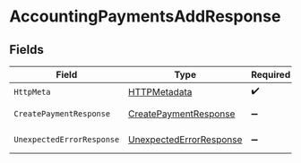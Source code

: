 # AccountingPaymentsAddResponse


## Fields

| Field                                                                         | Type                                                                          | Required                                                                      | Description                                                                   |
| ----------------------------------------------------------------------------- | ----------------------------------------------------------------------------- | ----------------------------------------------------------------------------- | ----------------------------------------------------------------------------- |
| `HttpMeta`                                                                    | [HTTPMetadata](../../Models/Components/HTTPMetadata.md)                       | :heavy_check_mark:                                                            | N/A                                                                           |
| `CreatePaymentResponse`                                                       | [CreatePaymentResponse](../../Models/Components/CreatePaymentResponse.md)     | :heavy_minus_sign:                                                            | Payment created                                                               |
| `UnexpectedErrorResponse`                                                     | [UnexpectedErrorResponse](../../Models/Components/UnexpectedErrorResponse.md) | :heavy_minus_sign:                                                            | Unexpected error                                                              |